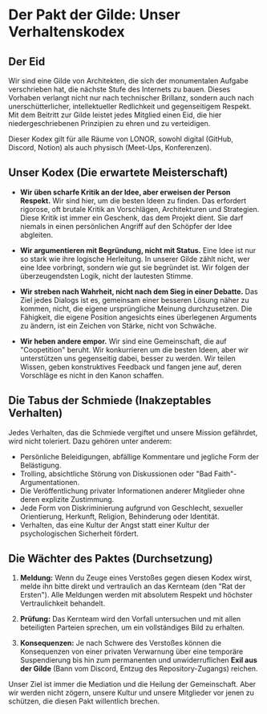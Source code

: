 # Der Pakt der Gilde: Unser Verhaltenskodex

## Der Eid

Wir sind eine Gilde von Architekten, die sich der monumentalen Aufgabe verschrieben hat, die nächste Stufe des Internets zu bauen. Dieses Vorhaben verlangt nicht nur nach technischer Brillanz, sondern auch nach unerschütterlicher, intellektueller Redlichkeit und gegenseitigem Respekt. Mit dem Beitritt zur Gilde leistet jedes Mitglied einen Eid, die hier niedergeschriebenen Prinzipien zu ehren und zu verteidigen.

Dieser Kodex gilt für alle Räume von LONOR, sowohl digital (GitHub, Discord, Notion) als auch physisch (Meet-Ups, Konferenzen).

## Unser Kodex (Die erwartete Meisterschaft)

* **Wir üben scharfe Kritik an der Idee, aber erweisen der Person Respekt.**
    Wir sind hier, um die besten Ideen zu finden. Das erfordert rigorose, oft brutale Kritik an Vorschlägen, Architekturen und Strategien. Diese Kritik ist immer ein Geschenk, das dem Projekt dient. Sie darf niemals in einen persönlichen Angriff auf den Schöpfer der Idee abgleiten.

* **Wir argumentieren mit Begründung, nicht mit Status.**
    Eine Idee ist nur so stark wie ihre logische Herleitung. In unserer Gilde zählt nicht, wer eine Idee vorbringt, sondern wie gut sie begründet ist. Wir folgen der überzeugendsten Logik, nicht der lautesten Stimme.

* **Wir streben nach Wahrheit, nicht nach dem Sieg in einer Debatte.**
    Das Ziel jedes Dialogs ist es, gemeinsam einer besseren Lösung näher zu kommen, nicht, die eigene ursprüngliche Meinung durchzusetzen. Die Fähigkeit, die eigene Position angesichts eines überlegenen Arguments zu ändern, ist ein Zeichen von Stärke, nicht von Schwäche.

* **Wir heben andere empor.**
    Wir sind eine Gemeinschaft, die auf "Coopetition" beruht. Wir konkurrieren um die besten Ideen, aber wir unterstützen uns gegenseitig dabei, besser zu werden. Wir teilen Wissen, geben konstruktives Feedback und fangen jene auf, deren Vorschläge es nicht in den Kanon schaffen.

## Die Tabus der Schmiede (Inakzeptables Verhalten)

Jedes Verhalten, das die Schmiede vergiftet und unsere Mission gefährdet, wird nicht toleriert. Dazu gehören unter anderem:

* Persönliche Beleidigungen, abfällige Kommentare und jegliche Form der Belästigung.
* Trolling, absichtliche Störung von Diskussionen oder "Bad Faith"-Argumentationen.
* Die Veröffentlichung privater Informationen anderer Mitglieder ohne deren explizite Zustimmung.
* Jede Form von Diskriminierung aufgrund von Geschlecht, sexueller Orientierung, Herkunft, Religion, Behinderung oder Identität.
* Verhalten, das eine Kultur der Angst statt einer Kultur der psychologischen Sicherheit fördert.

## Die Wächter des Paktes (Durchsetzung)

1.  **Meldung:** Wenn du Zeuge eines Verstoßes gegen diesen Kodex wirst, melde ihn bitte direkt und vertraulich an das Kernteam (den "Rat der Ersten"). Alle Meldungen werden mit absolutem Respekt und höchster Vertraulichkeit behandelt.

2.  **Prüfung:** Das Kernteam wird den Vorfall untersuchen und mit allen beteiligten Parteien sprechen, um ein vollständiges Bild zu erhalten.

3.  **Konsequenzen:** Je nach Schwere des Verstoßes können die Konsequenzen von einer privaten Verwarnung über eine temporäre Suspendierung bis hin zum permanenten und unwiderruflichen **Exil aus der Gilde** (Bann vom Discord, Entzug des Repository-Zugangs) reichen.

Unser Ziel ist immer die Mediation und die Heilung der Gemeinschaft. Aber wir werden nicht zögern, unsere Kultur und unsere Mitglieder vor jenen zu schützen, die diesen Pakt willentlich brechen.
